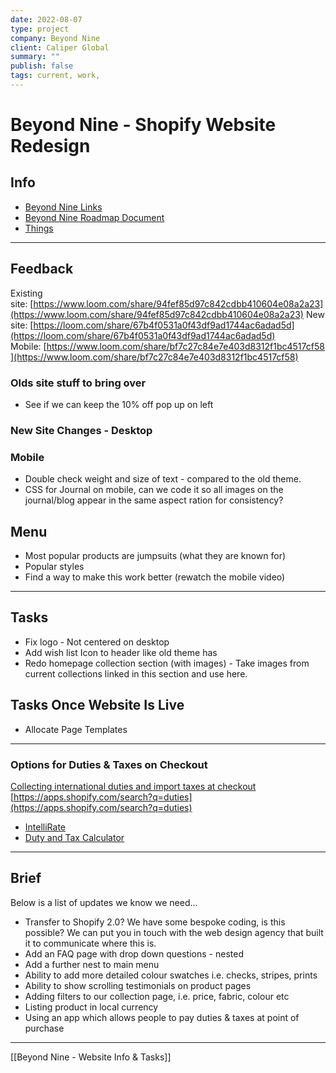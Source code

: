 ```yaml
---
date: 2022-08-07
type: project
company: Beyond Nine
client: Caliper Global
summary: ""
publish: false
tags: current, work, 
---
```


# Beyond Nine - Shopify Website Redesign

## Info
-   [Beyond Nine Links](https://www.amplenote.com/notes/e4c0c974-e183-11ec-a4d8-f2e2bc5c6b4b)
-   [Beyond Nine Roadmap Document](https://docs.google.com/document/d/17i9Aq72Yj7JNgOAf_KtLU8M66mcKGSvLK5c2Ccn6w2E/edit?usp=sharing)
-   [Things](things:///show?id=7gX6jrP4NenpjXwtAu6Apa)


---

## Feedback
  
Existing site: [https://www.loom.com/share/94fef85d97c842cdbb410604e08a2a23](https://www.loom.com/share/94fef85d97c842cdbb410604e08a2a23)
New site: [https://loom.com/share/67b4f0531a0f43df9ad1744ac6adad5d](https://loom.com/share/67b4f0531a0f43df9ad1744ac6adad5d)
Mobile: [https://www.loom.com/share/bf7c27c84e7e403d8312f1bc4517cf58](https://www.loom.com/share/bf7c27c84e7e403d8312f1bc4517cf58)  

### Olds site stuff to bring over
-   See if we can keep the 10% off pop up on left

### New Site Changes - Desktop

### Mobile
-   Double check weight and size of text - compared to the old theme.
-   CSS for Journal on mobile, can we code it so all images on the journal/blog appear in the same aspect ration for consistency?

## Menu
-   Most popular products are jumpsuits (what they are known for)
-   Popular styles
-   Find a way to make this work better (rewatch the mobile video)

---

## Tasks
-   Fix logo - Not centered on desktop
-   Add wish list Icon to header like old theme has
-   Redo homepage collection section (with images) - Take images from current collections linked in this section and use here.

## Tasks Once Website Is Live
-   Allocate Page Templates

---

### Options for Duties & Taxes on Checkout

[Collecting international duties and import taxes at checkout](https://help.shopify.com/en/manual/markets/duties-and-import-taxes/charging-duties)
[https://apps.shopify.com/search?q=duties](https://apps.shopify.com/search?q=duties)

-   [IntelliRate](https://apps.shopify.com/tax-io?surface_detail=duties&surface_inter_position=1&surface_intra_position=3&surface_type=search)
-   [Duty and Tax Calculator](https://apps.shopify.com/duty-and-tax-calculator?surface_detail=duties&surface_inter_position=1&surface_intra_position=2&surface_type=search)

---

## Brief

Below is a list of updates we know we need...
-   Transfer to Shopify 2.0? We have some bespoke coding, is this possible? We can put you in touch with the web design agency that built it to communicate where this is.
-   Add an FAQ page with drop down questions - nested
-   Add a further nest to main menu
-   Ability to add more detailed colour swatches i.e. checks, stripes, prints
-   Ability to show scrolling testimonials on product pages
-   Adding filters to our collection page, i.e. price, fabric, colour etc
-   Listing product in local currency
-   Using an app which allows people to pay duties & taxes at point of purchase

---
[[Beyond Nine - Website Info & Tasks]]